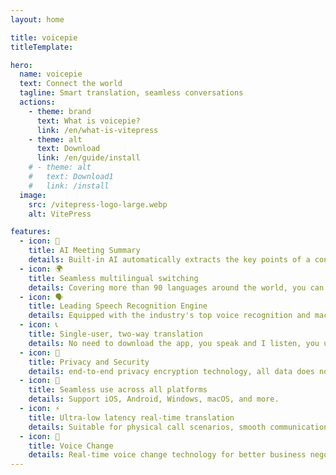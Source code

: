 ```yaml
---
layout: home

title: voicepie
titleTemplate:

hero:
  name: voicepie
  text: Connect the world
  tagline: Smart translation, seamless conversations
  actions:
    - theme: brand
      text: What is voicepie?
      link: /en/what-is-vitepress
    - theme: alt
      text: Download
      link: /en/guide/install
    # - theme: alt
    #   text: Download1
    #   link: /install
  image:
    src: /vitepress-logo-large.webp
    alt: VitePress

features:
  - icon: 📝
    title: AI Meeting Summary
    details: Built-in AI automatically extracts the key points of a conversation and generates a concise summary of the call.
  - icon: 🌍
    title: Seamless multilingual switching
    details: Covering more than 90 languages around the world, you can switch between languages at any time when you are out and about, making communication zero obstacle.
  - icon: 🗣️
    title: Leading Speech Recognition Engine
    details: Equipped with the industry's top voice recognition and machine translation technology, the translation is smooth and accurate.
  - icon: 📞
    title: Single-user, two-way translation
    details: No need to download the app, you speak and I listen, you understand when he speaks.
  - icon: 🔐
    title: Privacy and Security
    details: end-to-end privacy encryption technology, all data does not leave the device, completely local operation
  - icon: 📱
    title: Seamless use across all platforms
    details: Support iOS, Android, Windows, macOS, and more.
  - icon: ⚡️
    title: Ultra-low latency real-time translation
    details: Suitable for physical call scenarios, smooth communication with zero waiting time
  - icon: 🎤
    title: Voice Change
    details: Real-time voice change technology for better business negotiations
---
```

